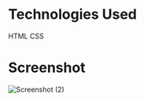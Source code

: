 # Technologies Used
HTML
CSS

# Screenshot
![Screenshot (2)](https://user-images.githubusercontent.com/55339195/187342351-17d062de-b89c-42e2-9be5-83d68ab96015.png)
